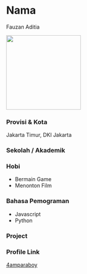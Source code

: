 # Nama

Fauzan Aditia

<img src="https://avatars.githubusercontent.com/u/76533278?s=400&u=2384bd3812f8639e6decd41ae63574f3cc27a257&v=4g" width="200" height="200" align="center"/>

### Provisi & Kota

Jakarta Timur, DKI Jakarta

### Sekolah / Akademik

### Hobi

- Bermain Game
- Menonton Film

### Bahasa Pemograman

- Javascript
- Python

### Project

### Profile Link

[4amparaboy](https://github.com/4amparaboy)
